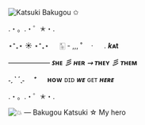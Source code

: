 ![Katsuki Bakugou ✩](https://github.com/user-attachments/assets/52a67b8d-8f21-4212-a392-9d2b798ed30c)

.・。.・゜✭・.


 ⋆⁺₊⋆ ☀︎ ⋆⁺₊⋆ 　 🀥 - ,,, ˚ 　· 　 .  ***k*****ᴀt** 

——————        ***ꜱ*****ʜᴇ** ***彡*** ***ʜ*****ᴇʀ** ***⤑*** ***ᴛ*****ʜᴇʏ** ***彡*** ***ᴛ*****ʜᴇᴍ** 

 ***˗ˏˋ ´ˎ˗　 ⁺***
  　
**ʜᴏᴡ** ᴅɪᴅ ***ᴡᴇ*** ɢᴇᴛ ***ʜᴇʀᴇ*** 

.・。.・゜✭・.

![💥 — Bakugou Katsuki ☆ My hero](https://github.com/user-attachments/assets/1e45dfe6-8e53-481d-bbdf-682cf010ee0e)
